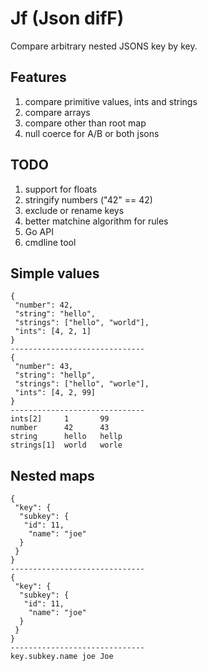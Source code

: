 # Jf (Json difF)

Compare arbitrary nested JSONS key by key.

## Features

1. compare primitive values, ints and strings
2. compare arrays
3. compare other than root map
4. null coerce for A/B or both jsons

## TODO

1. support for floats
2. stringify numbers    ("42" == 42)
3. exclude or rename keys
4. better matchine algorithm for rules
5. Go API
6. cmdline tool

## Simple values
```
{
 "number": 42,
 "string": "hello",
 "strings": ["hello", "world"],
 "ints": [4, 2, 1]
}
------------------------------
{
 "number": 43,
 "string": "hellp",
 "strings": ["hello", "worle"],
 "ints": [4, 2, 99]
}
------------------------------
ints[2]     1       99
number      42      43
string      hello   hellp
strings[1]  world   worle
```

## Nested maps

```
{
 "key": {
  "subkey": {
   "id": 11,
    "name": "joe"
  }
 }
}
------------------------------
{
 "key": {
  "subkey": {
   "id": 11,
    "name": "joe"
  }
 }
}
------------------------------
key.subkey.name joe Joe
```
